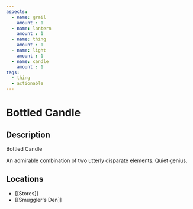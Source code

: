 ```yaml
---
aspects: 
  - name: grail
    amount : 1
  - name: lantern
    amount : 1
  - name: thing
    amount : 1
  - name: light
    amount : 1
  - name: candle
    amount : 1
tags:
  - thing
  - actionable
---
```


# Bottled Candle

## Description
Bottled Candle

An admirable combination of two utterly disparate elements. Quiet genius.
## Locations
- [[Stores]]
- [[Smuggler's Den]]